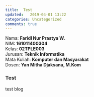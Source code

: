 ```yaml
---
title:  Test
updated:   2019-04-01 13:22
categories: Uncategorized
comments: true
---
```

Nama: <strong>Faridl Nur Prastya W.</strong><br/>
NIM: <strong>161011400304</strong><br/>
Kelas: <strong>02TPLE003</strong><br/>
Jurusan: <strong>Teknik Informatika</strong><br/>
Mata Kuliah: <strong>Komputer dan Masyarakat</strong><br/>
Dosen: <strong>Yan Mitha Djaksana, M.Kom</strong>

### Test

test blog
